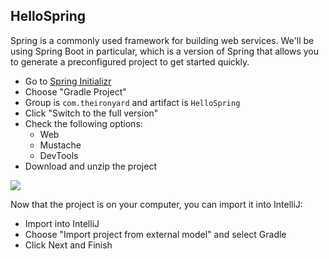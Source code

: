 ## HelloSpring

Spring is a commonly used framework for building web services. We'll be using Spring Boot in particular, which is a version of Spring that allows you to generate a preconfigured project to get started quickly.

* Go to [Spring Initializr](https://start.spring.io/)
* Choose "Gradle Project"
* Group is `com.theironyard` and artifact is `HelloSpring`
* Click "Switch to the full version"
* Check the following options:
  * Web
  * Mustache
  * DevTools
* Download and unzip the project

![](https://raw.githubusercontent.com/oakes/java-assignments/master/curriculum/assets/spring-1.png)

Now that the project is on your computer, you can import it into IntelliJ:

* Import into IntelliJ
* Choose "Import project from external model" and select Gradle
* Click Next and Finish
